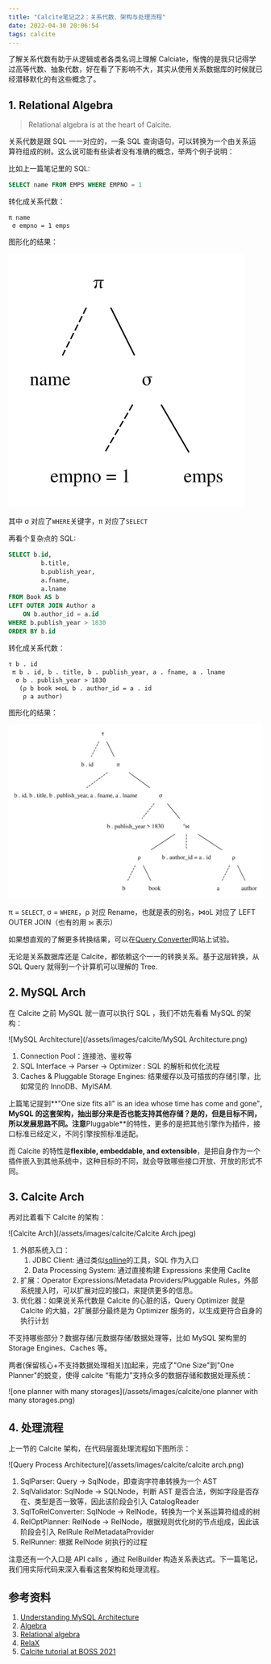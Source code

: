 ```yaml
---
title: "Calcite笔记之2：关系代数、架构与处理流程"
date: 2022-04-30 20:06:54
tags: calcite
---
```


了解关系代数有助于从逻辑或者各类名词上理解 Calciate，惭愧的是我只记得学过高等代数、抽象代数，好在看了下影响不大，其实从使用关系数据库的时候就已经潜移默化的有这些概念了。

## 1. Relational Algebra

> Relational algebra is at the heart of Calcite.

关系代数是跟 SQL 一一对应的，一条 SQL 查询语句，可以转换为一个由关系运算符组成的树。这么说可能有些读者没有准确的概念，举两个例子说明：

比如上一篇笔记里的 SQL:

```sql
SELECT name FROM EMPS WHERE EMPNO = 1
```

转化成关系代数：

```
π name
 σ empno = 1 emps
```

图形化的结果：

![Simple Project Diagram](/assets/images/calcite/project-tree.svg)

其中 σ 对应了`WHERE`关键字，π 对应了`SELECT`


再看个复杂点的 SQL:

```sql
SELECT b.id,
         b.title,
         b.publish_year,
         a.fname,
         a.lname
FROM Book AS b
LEFT OUTER JOIN Author a
    ON b.author_id = a.id
WHERE b.publish_year > 1830
ORDER BY b.id
```

转化成关系代数：

```
τ b . id
 π b . id, b . title, b . publish_year, a . fname, a . lname
  σ b . publish_year > 1830
   (ρ b book ⋈oL b . author_id = a . id
    ρ a author)
```

图形化的结果：

![Complicated Diagram](/assets/images/calcite/complicated-tree.svg)

π = `SELECT`, σ = `WHERE`，ρ 对应 Rename，也就是表的别名，⋈oL 对应了 LEFT OUTER JOIN（也有的用 ⟕  表示）

如果想直观的了解更多转换结果，可以在[Query Converter](http://www.grammaticalframework.org/qconv/qconv-a.html)网站上试验。

无论是关系数据库还是 Calcite，都依赖这个一一的转换关系。基于这层转换，从 SQL Query 就得到一个计算机可以理解的 Tree.

## 2. MySQL Arch

在 Calcite 之前 MySQL 就一直可以执行 SQL ，我们不妨先看看 MySQL 的架构：

![MySQL Architecture](/assets/images/calcite/MySQL Architecture.png)

1. Connection Pool：连接池、鉴权等
2. SQL Interface &rarr; Parser &rarr; Optimizer : SQL 的解析和优化流程
3. Caches & Pluggable Storage Engines: 结果缓存以及可插拔的存储引擎，比如常见的 InnoDB、MyISAM.

上篇笔记提到**"One size fits all" is an idea whose time has come and gone"**, MySQL 的这套架构，抽出部分来是否也能支持其他存储？是的，但是目标不同，所以发展思路不同。注意**Pluggable**的特性，更多的是把其他引擎作为插件，接口标准已经定义，不同引擎按照标准适配。

而 Calcite 的特性是**flexible, embeddable, and extensible**，是把自身作为一个插件嵌入到其他系统中，这种目标的不同，就会导致哪些接口开放、开放的形式不同。

## 3. Calcite Arch

再对比着看下 Calcite 的架构：

![Calcite Arch](/assets/images/calcite/Calcite Arch.jpeg)

1. 外部系统入口：  
    1. JDBC Client: 通过类似[sqlline](https://github.com/julianhyde/sqlline)的工具，SQL 作为入口  
    2. Data Processing System: 通过直接构建 Expressions 来使用 Caclite  
2. 扩展：Operator Expressions/Metadata Providers/Pluggable Rules，外部系统接入时，可以扩展对应的接口，来提供更多的信息。  
3. 优化器：如果说关系代数是 Calcite 的心脏的话，Query Optimizer 就是 Calcite 的大脑，2扩展部分最终是为 Optimizer 服务的，以生成更符合自身的执行计划

不支持哪些部分？数据存储/元数据存储/数据处理等，比如 MySQL 架构里的 Storage Engines、Caches 等。

两者(保留核心+不支持数据处理相关)加起来，完成了"One Size"到"One Planner"的蜕变，使得 calcite “有能力”支持众多的数据存储和数据处理系统：

![one planner with many storages](/assets/images/calcite/one planner with many storages.png)

## 4. 处理流程

上一节的 Calcite 架构，在代码层面处理流程如下图所示：

![Query Process Architecture](/assets/images/calcite/calcite arch.png)

1. SqlParser: Query &rarr; SqlNode，即查询字符串转换为一个 AST
2. SqlValidator: SqlNode &rarr; SQLNode，判断 AST 是否合法，例如字段是否存在、类型是否一致等，因此该阶段会引入 CatalogReader
3. SqlToRelConverter: SqlNode &rarr; RelNode，转换为一个关系运算符组成的树
4. RelOptPlanner: RelNode &rarr; RelNode，根据规则优化树的节点组成，因此该阶段会引入 RelRule RelMetadataProvider
5. RelRunner: 根据 RelNode 树执行的过程  

注意还有一个入口是 API calls ，通过 RelBuilder 构造关系表达式。下一篇笔记，我们用实际代码来深入看看这套架构和处理流程。

## 参考资料

1. [Understanding MySQL Architecture](https://www.rathishkumar.in/2016/04/understanding-mysql-architecture.html)
2. [Algebra](https://calcite.apache.org/docs/algebra.html)
3. [Relational algebra](https://en.wikipedia.org/wiki/Relational_algebra#:~:text=In%20database%20theory%2C%20relational%20algebra,Codd.)
4. [RelaX](http://clotho.uom.gr/relax/help.htm)
5. [Calcite tutorial at BOSS 2021](https://www.youtube.com/watch?v=meI0W12f_nw)
